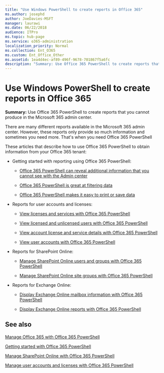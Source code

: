 ```yaml
---
title: "Use Windows PowerShell to create reports in Office 365"
ms.author: josephd
author: JoeDavies-MSFT
manager: laurawi
ms.date: 06/22/2018
audience: ITPro
ms.topic: hub-page
ms.service: o365-administration
localization_priority: Normal
ms.collection: Ent_O365
ms.custom: Ent_Office_Other
ms.assetid: 1ea4d4ec-af89-496f-9678-701867f5a6fc
description: "Summary: Use Office 365 PowerShell to create reports that you cannot produce in the Microsoft 365 admin center."
---
```


# Use Windows PowerShell to create reports in Office 365

 **Summary:** Use Office 365 PowerShell to create reports that you cannot produce in the Microsoft 365 admin center.
  
There are many different reports available in the Microsoft 365 admin center. However, these reports only provide so much information and sometimes you need more. That's when you need Office 365 PowerShell
  
These articles that describe how to use Office 365 PowerShell to obtain information from your Office 365 tenant:
  
- Getting started with reporting using Office 365 PowerShell:
    
  - [Office 365 PowerShell can reveal additional information that you cannot see with the Admin center](https://technet.microsoft.com/library/dn568034.aspx#reveal)
    
  - [Office 365 PowerShell is great at filtering data](https://technet.microsoft.com/library/dn568034.aspx#filter)
    
  - [Office 365 PowerShell makes it easy to print or save data](https://technet.microsoft.com/library/dn568034.aspx#printsave)
    
- Reports for user accounts and licenses:
    
  - [View licenses and services with Office 365 PowerShell](view-licenses-and-services-with-office-365-powershell.md)
    
  - [View licensed and unlicensed users with Office 365 PowerShell](view-licensed-and-unlicensed-users-with-office-365-powershell.md)
    
  - [View account license and service details with Office 365 PowerShell](view-account-license-and-service-details-with-office-365-powershell.md)
    
  - [View user accounts with Office 365 PowerShell](view-user-accounts-with-office-365-powershell.md)
    
- Reports for SharePoint Online:
    
  - [Manage SharePoint Online users and groups with Office 365 PowerShell](http://technet.microsoft.com/library/9680af2e-a965-4e62-92ee-da72105c7800.aspx)
    
  - [Manage SharePoint Online site groups with Office 365 PowerShell](http://technet.microsoft.com/library/122f4099-c78d-4cce-bab0-4343b04596ae.aspx)
    
- Reports for Exchange Online:
    
  - [Display Exchange Online mailbox information with Office 365 PowerShell](http://technet.microsoft.com/library/13843002-56ca-4b75-81c5-84386522b01b.aspx)
    
  - [Display Exchange Online reports with Office 365 PowerShell](http://technet.microsoft.com/library/4873a063-9fc4-4ed9-826a-6e935fef61d4.aspx)
    
## See also

#### 

[Manage Office 365 with Office 365 PowerShell](manage-office-365-with-office-365-powershell.md)
  
[Getting started with Office 365 PowerShell](getting-started-with-office-365-powershell.md)
  
[Manage SharePoint Online with Office 365 PowerShell](manage-sharepoint-online-with-office-365-powershell.md)
  
[Manage user accounts and licenses with Office 365 PowerShell](manage-user-accounts-and-licenses-with-office-365-powershell.md)
  
